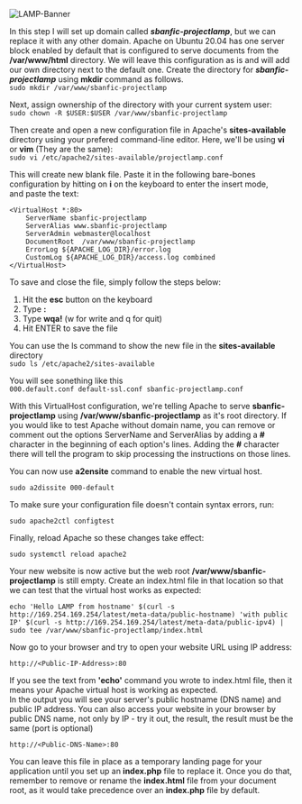 ![LAMP-Banner](https://github.com/silviob99/Project-1-Web-Stack-Implementation-LAMP/assets/107585020/21c04ed6-3fba-4d45-b567-e4c9abfa2351)


In this step I will set up domain called _**sbanfic-projectlamp**_, but we can replace it with any other domain. 
Apache on Ubuntu 20.04 has one server block enabled by default that is configured to serve documents from the **/var/www/html** directory.
We will leave this configuration as is and will add our own directory next to the default one.
Create the directory for _**sbanfic-projectlamp**_ using **mkdir** command as follows.  
```sudo mkdir /var/www/sbanfic-projectlamp ``` 

Next, assign ownership of the directory with your current system user:  
```sudo chown -R $USER:$USER /var/www/sbanfic-projectlamp``` 

Then create and open a new configuration file in Apache's **sites-available** directory using your prefered command-line editor. Here, we'll be
using **vi** or **vim** (They are the same):  
```sudo vi /etc/apache2/sites-available/projectlamp.conf```  

This will create new blank file. Paste it in the following bare-bones configuration by hitting on **i** on the keyboard to enter the insert mode,  
and paste the text:  



```
<VirtualHost *:80>
    ServerName sbanfic-projectlamp
    ServerAlias www.sbanfic-projectlamp
    ServerAdmin webmaster@localhost  
    DocumentRoot  /var/www/sbanfic-projectlamp  
    ErrorLog ${APACHE_LOG_DIR}/error.log  
    CustomLog ${APACHE_LOG_DIR}/access.log combined 
</VirtualHost>
```
To save and close the file, simply follow the steps below:  

1. Hit the **esc** button on the keyboard 
2. Type **:**
3. Type **wqa!** (w for write and q for quit)
4. Hit ENTER to save the file 

You can use the ls command to show the new file in the **sites-available** directory  
```sudo ls /etc/apache2/sites-available``` 

You will see sonething like this  
```000.default.conf default-ssl.conf sbanfic-projectlamp.conf```  

With this VirtualHost configuration, we're telling Apache to serve **sbanfic-projectlamp** using **/var/www/sbanfic-projectlamp** as it's root directory. If you would like to test Apache without domain name, you can remove or comment out the options ServerName and ServerAlias by adding a **#** character in the beginning of each option's lines. Adding the **#** character there will tell the program to skip processing the instructions on those lines.  

You can now use **a2ensite** command to enable the new virtual host.   

```sudo a2dissite 000-default```  

To make sure your configuration file doesn't contain syntax errors, run:  

```sudo apache2ctl configtest```  

Finally, reload Apache so these changes take effect:  

```sudo systemctl reload apache2```  

Your new website is now active but the web root **/var/www/sbanfic-projectlamp** is still empty. Create an index.html file in that location so that we can test that the virtual host works as expected:  

```  
echo 'Hello LAMP from hostname' $(curl -s http://169.254.169.254/latest/meta-data/public-hostname) 'with public IP' $(curl -s http://169.254.169.254/latest/meta-data/public-ipv4) | sudo tee /var/www/sbanfic-projectlamp/index.html
```  

Now go to your browser and try  to open your website URL using IP address:  

```http://<Public-IP-Address>:80```  

If you see the text from **'echo'** command you wrote to index.html file, then it means your Apache virtual host is working as expected.  
In the output you will see your server's public hostname (DNS name) and public IP address. You can also access your website in your browser by public DNS name, not only by  IP - try it out, the result, the result must be the same (port is optional)  

```http://<Public-DNS-Name>:80```  

You can leave this file in place as a temporary landing page for your application until you set up an **index.php** file to replace it. Once you do that, remember to remove or rename the **index.html** file from your document root, as it would take precedence over an **index.php** file by default.  

